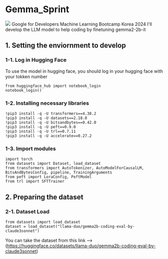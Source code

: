 # Gemma_Sprint
<img src="https://img.shields.io/badge/Google-4285F4?style=for-the-badge&logo=Google&logoColor=white">
Google for Developers Machine Learning Bootcamp Korea 2024
I'll develop the LLM model to help coding by finetuning gemma2-2b-it

## 1. Setting the enviornment to develop
### 1-1. Log in Hugging Face
To use the model in hugging face, you should log in your hugging face with your tokken number
```
from huggingface_hub import notebook_login
notebook_login()
```

### 1-2. Installing necessary libraries
```
!pip3 install -q -U transformers==4.38.2
!pip3 install -q -U datasets==2.18.0
!pip3 install -q -U bitsandbytes==0.42.0
!pip3 install -q -U peft==0.9.0
!pip3 install -q -U trl==0.7.11
!pip3 install -q -U accelerate==0.27.2
```

### 1-3. Import modules
```
import torch
from datasets import Dataset, load_dataset
from transformers import AutoTokenizer, AutoModelForCausalLM, BitsAndBytesConfig, pipeline, TrainingArguments
from peft import LoraConfig, PeftModel
from trl import SFTTrainer
```

## 2. Preparing the dataset
### 2-1. Dataset Load
```
from datasets import load_dataset
dataset = load_dataset("llama-duo/gemma2b-coding-eval-by-claude3sonnet")
```
You can take the dataset from this link --> (https://huggingface.co/datasets/llama-duo/gemma2b-coding-eval-by-claude3sonnet)
